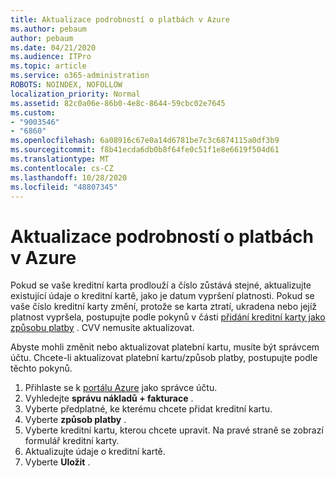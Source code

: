 ```yaml
---
title: Aktualizace podrobností o platbách v Azure
ms.author: pebaum
author: pebaum
ms.date: 04/21/2020
ms.audience: ITPro
ms.topic: article
ms.service: o365-administration
ROBOTS: NOINDEX, NOFOLLOW
localization_priority: Normal
ms.assetid: 82c0a06e-86b0-4e8c-8644-59cbc02e7645
ms.custom:
- "9003546"
- "6860"
ms.openlocfilehash: 6a08916c67e0a14d6781be7c3c6874115a0df3b9
ms.sourcegitcommit: f8b41ecda6db0b8f64fe0c51f1e8e6619f504d61
ms.translationtype: MT
ms.contentlocale: cs-CZ
ms.lasthandoff: 10/28/2020
ms.locfileid: "48807345"
---
```

# <a name="update-payment-details-in-azure"></a>Aktualizace podrobností o platbách v Azure

Pokud se vaše kreditní karta prodlouží a číslo zůstává stejné, aktualizujte existující údaje o kreditní kartě, jako je datum vypršení platnosti. Pokud se vaše číslo kreditní karty změní, protože se karta ztratí, ukradena nebo jejíž platnost vypršela, postupujte podle pokynů v části [přidání kreditní karty jako způsobu platby](https://docs.microsoft.com/azure/cost-management-billing/manage/change-credit-card?WT.mc_id=Portal-Microsoft_Azure_Support#addcard) . CVV nemusíte aktualizovat.

Abyste mohli změnit nebo aktualizovat platební kartu, musíte být správcem účtu. Chcete-li aktualizovat platební kartu/způsob platby, postupujte podle těchto pokynů.

1. Přihlaste se k [portálu Azure](https://portal.azure.com/) jako správce účtu.
2. Vyhledejte **správu nákladů + fakturace** .
3. Vyberte předplatné, ke kterému chcete přidat kreditní kartu.
4. Vyberte **způsob platby** .
5. Vyberte kreditní kartu, kterou chcete upravit. Na pravé straně se zobrazí formulář kreditní karty.
6. Aktualizujte údaje o kreditní kartě.
7. Vyberte **Uložit** .
